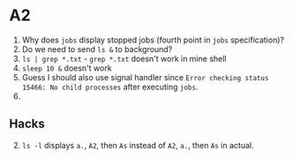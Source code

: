 # A2

1. Why does `jobs` display stopped jobs (fourth point in `jobs` specification)?
2. Do we need to send `ls &` to background?
3. `ls | grep *.txt` - `grep *.txt` doesn't work in mine shell
4. `sleep 10 &` doesn't work
5. Guess I should also use signal handler since `Error checking status 15466: No child processes` after executing `jobs`.
6. 

## Hacks

2. `ls -l` displays `a.`, `A2`, then `As` instead of `A2`, `a.`, then `As` in actual.

